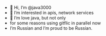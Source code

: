 - 👋 Hi, I’m @java3000
- 👀 I’m interested in apis, network services
- 🌱 I’m love java, but not only
- for some reasons using gitflic in parallel now
- I’m Russian and I’m proud to be Russian.

<!---
java3000/java3000 is a ✨ special ✨ repository because its `README.md` (this file) appears on your GitHub profile.
You can click the Preview link to take a look at your changes.
--->
